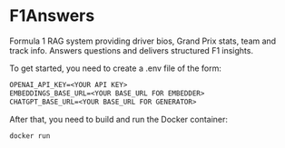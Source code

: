 # F1Answers

Formula 1 RAG system providing driver bios, Grand Prix stats, team and track info.
Answers questions and delivers structured F1 insights.

To get started, you need to create a .env file of the form:

```txt
OPENAI_API_KEY=<YOUR API KEY>
EMBEDDINGS_BASE_URL=<YOUR BASE_URL FOR EMBEDDER>
CHATGPT_BASE_URL=<YOUR BASE_URL FOR GENERATOR>
```

After that, you need to build and run the Docker container:

```bash
docker run
```
